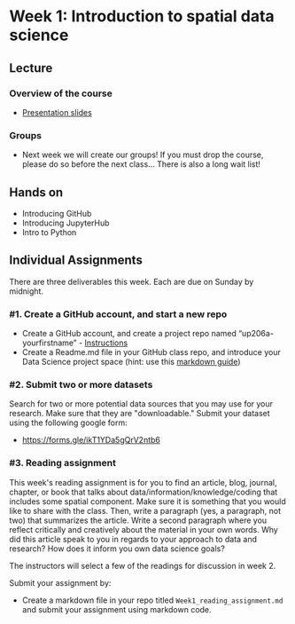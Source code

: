 
# Week 1: Introduction to spatial data science


## Lecture
###   Overview of the course

- [Presentation slides](https://docs.google.com/presentation/d/1EQMRE6VA0XRvm2Fc3wZlgBToBLxD77Tnh5xCdbhcTWc/edit?usp=sharing)

### Groups
*   Next week we will create our groups! If you must drop the course, please do so before the next class... There is also a long wait list!

## Hands on
*   Introducing GitHub
*   Introducing JupyterHub
*   Intro to Python

## Individual Assignments

There are three deliverables this week. Each are due on Sunday by midnight.

### #1. Create a GitHub account, and start a new repo

*   Create a GitHub account, and create a project repo named “up206a-yourfirstname” - [Instructions](../../Git%20related/02%20-%20Create%20your%20class%20repo.md)
*   Create a Readme.md file in your GitHub class repo, and introduce your Data Science project space (hint: use this [markdown guide](https://guides.github.com/features/mastering-markdown/))

### #2. Submit two or more datasets
Search for two or more potential data sources that you may use for your research. Make sure that they are "downloadable." Submit your dataset using the following google form:

*  https://forms.gle/ikT1YDa5gQrV2ntb6

### #3. Reading assignment
This week's reading assignment is for you to find an article, blog, journal, chapter, or book that talks about data/information/knowledge/coding that includes some spatial component. Make sure it is something that you would like to share with the class. Then, write a paragraph (yes, a paragraph, not two) that summarizes the article. Write a second paragraph where you reflect critically and creatively about the material in your own words. Why did this article speak to you in regards to your approach to data and research? How does it inform you own data science goals?

The instructors will select a few of the readings for discussion in week 2.

Submit your assignment by:

* Create a markdown file in your repo titled `Week1_reading_assignment.md` and submit your assignment using markdown code.

